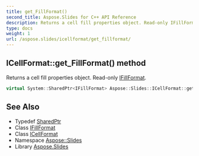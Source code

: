 ```yaml
---
title: get_FillFormat()
second_title: Aspose.Slides for C++ API Reference
description: Returns a cell fill properties object. Read-only IFillFormat.
type: docs
weight: 1
url: /aspose.slides/icellformat/get_fillformat/
---
```

## ICellFormat::get_FillFormat() method


Returns a cell fill properties object. Read-only [IFillFormat](../../ifillformat/).

```cpp
virtual System::SharedPtr<IFillFormat> Aspose::Slides::ICellFormat::get_FillFormat()=0
```

## See Also

* Typedef [SharedPtr](../../../system/sharedptr/)
* Class [IFillFormat](../../ifillformat/)
* Class [ICellFormat](../)
* Namespace [Aspose::Slides](../../)
* Library [Aspose.Slides](../../../)